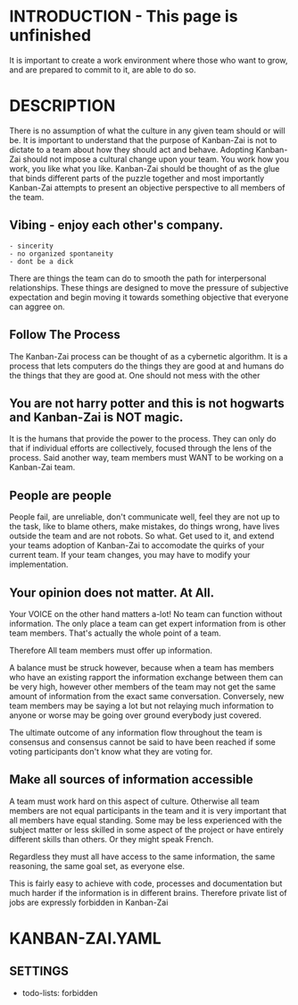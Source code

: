 # INTRODUCTION - This page is unfinished
It is important to create a work environment where those who want to grow, and are prepared to commit to it, are able 
to do so.

# DESCRIPTION
There is no assumption of what the culture in any given team should or will be.  It is important to understand that the 
purpose of Kanban-Zai is not to dictate to a team about how they should act and behave.  Adopting Kanban-Zai should not 
impose a cultural change upon your team.  You work how you work, you like what you like.  Kanban-Zai should be thought 
of as the glue that binds different parts of the puzzle together and most importantly Kanban-Zai attempts to present an 
objective perspective to all members of the team.

## Vibing - enjoy each other's company.

    - sincerity
    - no organized spontaneity
    - dont be a dick
    
There are things the team can do to smooth the path for interpersonal relationships.  These things are designed to move
the pressure of subjective expectation and begin moving it towards something objective that everyone can aggree on.

## Follow The Process

The Kanban-Zai process can be thought of as a cybernetic algorithm.  It is a process that lets
computers do the things they are good at and humans do the things that they are good at.  One should not mess 
with the other

## You are not harry potter and this is not hogwarts and Kanban-Zai is NOT magic.

It is the humans that provide the power to the process.  They can only do that if individual efforts are 
collectively, focused through the lens of the process.  Said another way, team members must WANT to be working on 
a Kanban-Zai team.

## People are people

People fail, are unreliable, don't communicate well, feel they are not up to the task, like to blame others, make
mistakes, do things wrong, have lives outside the team and are not robots.  So what. Get used to it, and extend 
your teams adoption of Kanban-Zai to accomodate the quirks of your current team.  If your team changes, you may have
 to modify your implementation.

## Your opinion does not matter.  At All.

Your VOICE on the other hand matters a-lot!  No team can function without information.  The only place a team can get 
expert information from is other team members.  That's actually the whole point of a team.  

Therefore All team members must offer up information.  

A balance must be struck however, because when a team has members who have an existing rapport the information exchange 
between them can be very high, however other members of the team may not get the same amount of information from the 
exact same conversation.  Conversely, new team members may be saying a lot but not relaying much information to anyone
 or worse may be going over ground everybody just covered.  

The ultimate outcome of any information flow throughout the team is consensus and consensus cannot be said to have been
reached if some voting participants don't know what they are voting for.

## Make all sources of information accessible

A team must work hard on this aspect of culture. Otherwise all team members are not equal participants in the team and
it is very important that all members have equal standing.  Some may be less experienced with the subject matter or
less skilled in some aspect of the project or have entirely different skills than others.  Or they might speak French.

Regardless they must all have access to the same information, the same reasoning, the same goal set, as everyone else.

This is fairly easy to achieve with code, processes and documentation but much harder if the information is in different
brains.  Therefore private list of jobs are expressly forbidden in Kanban-Zai
 
 

# KANBAN-ZAI.YAML
## SETTINGS

* todo-lists: forbidden
